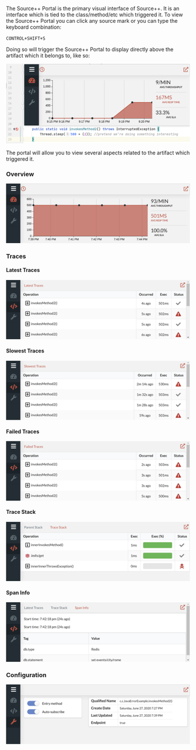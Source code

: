 The Source++ Portal is the primary visual interface of Source++. It is an interface which is tied to the class/method/etc which triggered it.
To view the Source++ Portal you can click any source mark or you can type the keyboard combination:
```
CONTROL+SHIFT+S
```

Doing so will trigger the Source++ Portal to display directly above the artifact which it belongs to, like so:

![](../../images/plugin/View%20Source%20Portal.png)

The portal will allow you to view several aspects related to the artifact which triggered it.

### Overview

![](../../images/portal/overview_last_5_minutes.png)

### Traces

#### Latest Traces

![](../../images/portal/latest_traces.png)

#### Slowest Traces

![](../../images/portal/slowest_traces.png)

#### Failed Traces

![](../../images/portal/failed_traces.png)

#### Trace Stack

![](../../images/portal/trace_stack.png)

#### Span Info

![](../../images/portal/span_info.png)

### Configuration

![](../../images/portal/configuration_tab.png)
